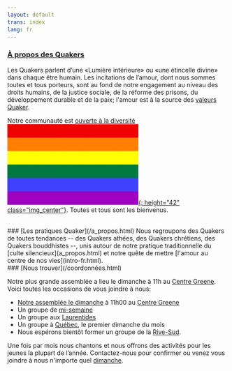 ```yaml
---
layout: default
trans: index
lang: fr
---
```

### [À propos des Quakers](/a_propos.html)

Les Quakers parlent d’une «Lumière intérieure» ou «une étincelle divine» dans chaque être humain. Les incitations de l’amour, dont nous sommes toutes et tous porteurs, sont au fond de notre engagement au niveau des droits humains, de la justice sociale, de la réforme des prisons, du développement durable et de la paix; l'amour est à la source des [valeurs Quaker](intro.html).

Notre communauté est [ouverte à la diversité](/a_propos.html) [![Drapeau arc-en-ciel](/assets/images/Rainbow-Flag.jpg){: height="42" class="img_center"}](/a_propos.html). Toutes et tous sont les bienvenus.

<br>
### [Les pratiques Quaker](/a_propos.html)
Nous regroupons des Quakers de toutes tendances  -- des Quakers athées, des Quakers chrétiens, des Quakers bouddhistes --, unis autour de notre pratique traditionnelle du [culte silencieux](a_propos.html) et notre quête de mettre [l'amour au centre de nos vies](intro-fr.html).

<br>
### [Nous trouver](/coordonnées.html)

Notre plus grande assemblée a lieu le dimanche à 11h au [Centre Greene](coordonnées.html). Voici toutes les occasions de vous joindre à nous:
* [Notre assemblée le dimanche](coordonnées.html) à 11h00 au [Centre Greene](coordonnées.html)
* Un groupe de [mi-semaine](mi-semaine.html)
* Un groupe aux [Laurentides](laurentides.html)
* Un groupe à [Québec](quebec.html), le premier dimanche du mois
* Nous espérons bientôt former un groupe de la [Rive-Sud](rive-sud.html). 

Une fois par mois nous chantons et nous offrons des activités pour les jeunes la plupart de l’année. Contactez-nous pour confirmer ou venez vous joindre à nous n'importe quel [dimanche](coordonnées.html).
